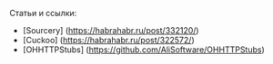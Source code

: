 Статьи и ссылки:

- [Sourcery] (https://habrahabr.ru/post/332120/)  
- [Cuckoo] (https://habrahabr.ru/post/322572/)  
- [OHHTTPStubs] (https://github.com/AliSoftware/OHHTTPStubs)